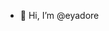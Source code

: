 - 👋 Hi, I’m @eyadore
<!---
eyadore/eyadore is a ✨ special ✨ repository because its `README.md` (this file) appears on your GitHub profile.
You can click the Preview link to take a look at your changes.
--->
